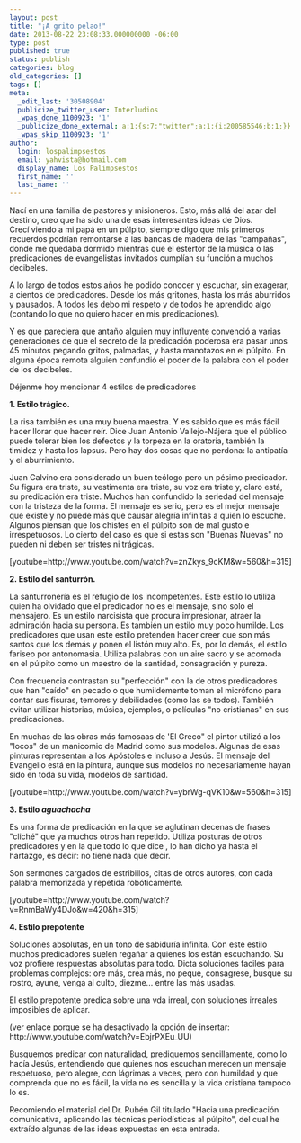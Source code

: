 ```yaml
---
layout: post
title: "¡A grito pelao!"
date: 2013-08-22 23:08:33.000000000 -06:00
type: post
published: true
status: publish
categories: blog
old_categories: []
tags: []
meta:
  _edit_last: '30508904'
  publicize_twitter_user: Interludios
  _wpas_done_1100923: '1'
  _publicize_done_external: a:1:{s:7:"twitter";a:1:{i:200585546;b:1;}}
  _wpas_skip_1100923: '1'
author:
  login: lospalimpsestos
  email: yahvista@hotmail.com
  display_name: Los Palimpsestos
  first_name: ''
  last_name: ''
---
```

<p>Nací en una familia de pastores y misioneros. Esto, más allá del azar del destino, creo que ha sido una de esas interesantes ideas de Dios.<br />
Crecí viendo a mi papá en un púlpito, siempre digo que mis primeros recuerdos podrían remontarse a las bancas de madera de las "campañas", donde me quedaba dormido mientras que el estertor de la música o las predicaciones de evangelistas invitados cumplían su función a muchos decibeles.</p>
<p>A lo largo de todos estos años he podido conocer y escuchar, sin exagerar, a cientos de predicadores. Desde los más gritones, hasta los más aburridos y pausados. A todos les debo mi respeto y de todos he aprendido algo (contando lo que no quiero hacer en mis predicaciones).</p>
<p>Y es que pareciera que antaño alguien muy influyente convenció a varias generaciones de que el secreto de la predicación poderosa era pasar unos 45 minutos pegando gritos, palmadas, y hasta manotazos en el púlpito. En alguna época remota alguien confundió el poder de la palabra con el poder de los decibeles.</p>
<p>Déjenme hoy mencionar 4 estilos de predicadores</p>
<p><strong>1. Estilo trágico. </strong></p>
<p>La risa también es una muy buena maestra. Y es sabido que es más fácil hacer llorar que hacer reír. Dice Juan Antonio Vallejo-Nájera que el público puede tolerar bien los defectos y la torpeza en la oratoria, también la timidez y hasta los lapsus. Pero hay dos cosas que no perdona: la antipatía y el aburrimiento.</p>
<p>Juan Calvino era considerado un buen teólogo pero un pésimo predicador. Su figura era triste, su vestimenta era triste, su voz era triste y, claro está, su predicación era triste. Muchos han confundido la seriedad del mensaje con la tristeza de la forma. El mensaje es serio, pero es el mejor mensaje que existe y no puede más que causar alegría infinitas a quien lo escuche. Algunos piensan que los chistes en el púlpito son de mal gusto e irrespetuosos. Lo cierto del caso es que si estas son "Buenas Nuevas" no pueden ni deben ser tristes ni trágicas.</p>
<p>[youtube=http://www.youtube.com/watch?v=znZkys_9cKM&amp;w=560&amp;h=315]</p>
<p><strong>2. Estilo del santurrón.</strong></p>
<p>La santurronería es el refugio de los incompetentes. Este estilo lo utiliza quien ha olvidado que el predicador no es el mensaje, sino solo el mensajero. Es un estilo narcisista que procura impresionar, atraer la admiración hacia su persona. Es también un estilo muy poco humilde. Los predicadores que usan este estilo pretenden hacer creer que son más santos que los demás y ponen el listón muy alto. Es, por lo demás, el estilo fariseo por antonomasia. Utiliza palabras con un aire sacro y se acomoda en el púlpito como un maestro de la santidad, consagración y pureza.</p>
<p>Con frecuencia contrastan su "perfección" con la de otros predicadores que han "caído" en pecado o que humildemente toman el micrófono para contar sus fisuras, temores y debilidades (como las se todos). También evitan utilizar historias, música, ejemplos, o películas "no cristianas" en sus predicaciones.</p>
<p>En muchas de las obras más famosaas de 'El Greco" el pintor utilizó a los "locos" de un manicomio de Madrid como sus modelos. Algunas de esas pinturas representan a los Apóstoles e incluso a Jesús. El mensaje del Evangelio está en la pintura, aunque sus modelos no necesariamente hayan sido en toda su vida, modelos de santidad.</p>
<p>[youtube=http://www.youtube.com/watch?v=ybrWg-qVK10&amp;w=560&amp;h=315]</p>
<p><strong>3. Estilo <em>aguachacha</em></strong></p>
<p>Es una forma de predicación en la que se aglutinan decenas de frases "cliché" que ya muchos otros han repetido. Utiliza posturas de otros predicadores y en la que todo lo que dice , lo han dicho ya hasta el hartazgo, es decir: no tiene nada que decir.</p>
<p>Son sermones cargados de estribillos, citas de otros autores, con cada palabra memorizada y repetida robóticamente.</p>
<p>[youtube=http://www.youtube.com/watch?v=RnmBaWy4DJo&amp;w=420&amp;h=315]</p>
<p><strong>4. Estilo prepotente</strong></p>
<p>Soluciones absolutas, en un tono de sabiduría infinita. Con este estilo muchos predicadores suelen regañar a quienes los están escuchando. Su voz profiere respuestas absolutas para todo. Dicta soluciones faciles para problemas complejos: ore más, crea más, no peque, consagrese, busque su rostro, ayune, venga al culto, diezme... entre las más usadas.</p>
<p>El estilo prepotente predica sobre una vda irreal, con soluciones irreales imposibles de aplicar.</p>
<p>(ver enlace porque se ha desactivado la opción de insertar: http://www.youtube.com/watch?v=EbjrPXEu_UU)</p>
<p>Busquemos predicar con naturalidad, prediquemos sencillamente, como lo hacía Jesús, entendiendo que quienes nos escuchan merecen un mensaje respetuoso, pero alegre, con lágrimas a veces, pero con humildad y que comprenda que no es fácil, la vida no es sencilla y la vida cristiana tampoco lo es.</p>
<p>Recomiendo el material del Dr. Rubén Gil titulado "Hacia una predicación comunicativa, aplicando las técnicas periodísticas al púlpito", del cual he extraído algunas de las ideas expuestas en esta entrada.</p>
